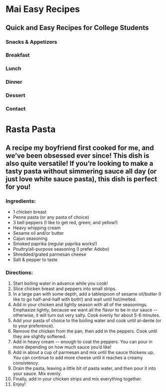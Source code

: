 # Mai Easy Recipes
## Quick and Easy Recipes for College Students

### Snacks & Appetizers
### Breakfast
### Lunch
### Dinner
### Dessert
### Contact

# Rasta Pasta
## A recipe my boyfriend first cooked for me, and we’ve been obsessed ever since! This dish is also quite versatile! If you’re looking to make a tasty pasta without simmering sauce all day (or just love white sauce pasta), this dish is perfect for you!

### Ingredients:
- 1 chicken breast
- Penne pasta (or any pasta of choice)
- 3 bell peppers (I like to get red, green, and yellow!)
- Heavy whipping cream
- Sesame oil and/or butter
- Cajun seasoning
- Smoked paprika (regular paprika works!)
- Poultry/all-purpose seasoning (I prefer Adobo)
- Shredded/grated parmesan cheese
- Salt & pepper to taste

### Directions:
1. Start boiling water in advance while you cook!
2. Slice chicken breast and peppers into small strips.
3. In a large pan with some depth, add a tablespoon of sesame oil/butter (I like to go half-and-half with both!) and wait until hot/melted.
4. Add in your chicken and lightly season with all of the seasonings. Emphasize lightly, because we want all the flavor to be in our sauce -- otherwise, it will turn out very salty. Cook evenly for about 5-6 minutes.
5. Add your pasta of choice to the boiling water and cook until al-dente (or to your preference).
6. Remove the chicken from the pan, then add in the peppers. Cook until they are slightly softened.
7. Add in heavy cream -- enough to coat the peppers. You can pour in more depending on how much sauce you’d like!
8. Add in about a cup of parmesan and mix until the sauce thickens up. You can continue to add more cheese until it reaches a creamy consistency.
9. Drain the pasta, leaving a little bit of pasta water, and then pour it into your sauce. Mix evenly.
10. Finally, add in your chicken strips and mix everything together.
11. Enjoy!
